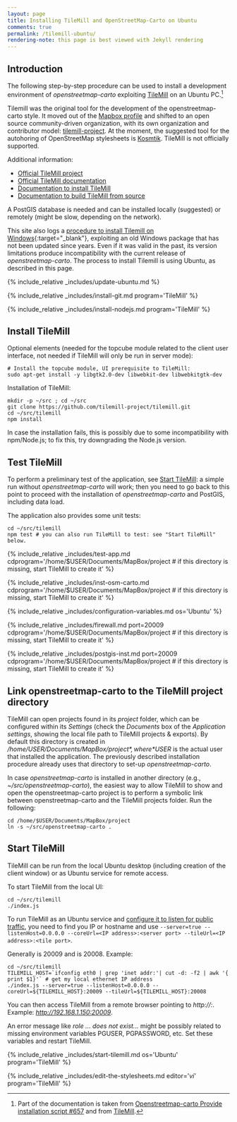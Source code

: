 ```yaml
---
layout: page
title: Installing TileMill and OpenStreetMap-Carto on Ubuntu
comments: true
permalink: /tilemill-ubuntu/
rendering-note: this page is best viewed with Jekyll rendering
---
```


## Introduction

The following step-by-step procedure can be used to install a development environment of *openstreetmap-carto* exploiting [TileMill](https://wiki.openstreetmap.org/wiki/TileMill) on an Ubuntu PC.[^1]

Tilemill was the original tool for the development of the openstreetmap-carto style. It moved out of the [Mapbox profile](https://www.mapbox.com/help/osm-and-mapbox/) and shifted to an open source community-driven organization, with its own organization and contributor model: [tilemill-project](https://github.com/tilemill-project/tilemill). At the moment, the suggested tool for the autohoring of OpenStreetMap stylesheets is [Kosmtik](https://github.com/kosmtik/kosmtik). TileMill is not officially supported.

Additional information:

* [Official TileMill project](https://github.com/tilemill-project/tilemill)
* [Official TileMill documentation](https://tilemill-project.github.io/tilemill/docs/manual/)
* [Documentation to install TileMill](https://tilemill-project.github.io/tilemill/docs/source/)
* [Documentation to build TileMill from source](https://tilemill-project.github.io/tilemill/docs/source/)

A PostGIS database is needed and can be installed locally (suggested) or remotely (might be slow, depending on the network).

This site also logs a [procedure to install Tilemill on Windows](../tilemill-osm-carto){:target="_blank"}, exploiting an old Windows package that has not been updated since years. Even if it was valid in the past, its version limitations produce incompatibility with the current release of *openstreetmap-carto*. The process to install Tilemill is using Ubuntu, as described in this page.

{% include_relative _includes/update-ubuntu.md %}

{% include_relative _includes/install-git.md program='TileMill' %}

{% include_relative _includes/install-nodejs.md program='TileMill' %}

## Install TileMill

Optional elements (needed for the topcube module related to the client user interface, not needed if TileMill will only be run in server mode):

```shell
# Install the topcube module, UI prerequisite to TileMill:
sudo apt-get install -y libgtk2.0-dev libwebkit-dev libwebkitgtk-dev
```

Installation of TileMill:

```shell
mkdir -p ~/src ; cd ~/src
git clone https://github.com/tilemill-project/tilemill.git
cd ~/src/tilemill
npm install
```

In case the installation fails, this is possibly due to some incompatibility with npm/Node.js; to fix this, try downgrading the Node.js version.

## Test TileMill

To perform a preliminary test of the application, see [Start TileMill](#start-tilemill): a simple run without *openstreetmap-carto* will work; then you need to go back to this point to proceed with the installation of *openstreetmap-carto* and PostGIS, including data load.

The application also provides some unit tests:

```
cd ~/src/tilemill
npm test # you can also run TileMill to test: see "Start TileMill" below.
```
    
{% include_relative _includes/test-app.md cdprogram='/home/$USER/Documents/MapBox/project # if this directory is missing, start TileMill to create it' %}

{% include_relative _includes/inst-osm-carto.md cdprogram='/home/$USER/Documents/MapBox/project # if this directory is missing, start TileMill to create it' %}

{% include_relative _includes/configuration-variables.md os='Ubuntu' %}

{% include_relative _includes/firewall.md port=20009 cdprogram='/home/$USER/Documents/MapBox/project # if this directory is missing, start TileMill to create it' %}

{% include_relative _includes/postgis-inst.md port=20009 cdprogram='/home/$USER/Documents/MapBox/project # if this directory is missing, start TileMill to create it' %}

## Link openstreetmap-carto to the TileMill project directory

TileMill can open projects found in its *project* folder, which can be configured within its *Settings* (check the *Documents* box of the *Application settings*, showing the local file path to TileMill projects & exports). By default this directory is created in */home/$USER/Documents/MapBox/project*, where *$USER* is the actual user that installed the application. The previously described installation procedure already uses that directory to set-up *openstreetmap-carto*.

In case *openstreetmap-carto* is installed in another directory (e.g., *~/src/openstreetmap-carto*), the easiest way to allow TileMill to show and open the openstreetmap-carto project is to perform a symbolic link between openstreetmap-carto and the TileMill projects folder. Run the following:

```shell
cd /home/$USER/Documents/MapBox/project
ln -s ~/src/openstreetmap-carto .
```

## Start TileMill

TileMill can be run from the local Ubuntu desktop (including creation of the client window) or as Ubuntu service for remote access.

To start TileMill from the local UI:

```shell
cd ~/src/tilemill
./index.js
```

To run TileMill as an Ubuntu service and [configure it to listen for public traffic](https://tilemill-project.github.io/tilemill/docs/guides/ubuntu-service/#configuring-to-listen-for-public-traffic), you need to find you IP or hostname and use `--server=true --listenHost=0.0.0.0 --coreUrl=<IP address>:<server port> --tileUrl=<IP address>:<tile port>`.

Generally *<server port>* is 20009 and *<tile port>* is 20008. Example:

```shell
cd ~/src/tilemill
TILEMILL_HOST=`ifconfig eth0 | grep 'inet addr:'| cut -d: -f2 | awk '{ print $1}'` # get my local ethernet IP address
./index.js --server=true --listenHost=0.0.0.0 --coreUrl=${TILEMILL_HOST}:20009 --tileUrl=${TILEMILL_HOST}:20008
```

You can then access TileMill from a remote browser pointing to *http://<IP address>:<server port>*. Example: *http://192.168.1.150:20009*.

An error message like *role ... does not exist...* might be possibly related to missing environment variables PGUSER, PGPASSWORD, etc. Set these variables and restart TileMill.

{% include_relative _includes/start-tilemill.md os='Ubuntu' program='TileMill' %}

{% include_relative _includes/edit-the-stylesheets.md editor='*vi*' program='TileMill' %}

[^1]: Part of the documentation is taken from [Openstreetmap-carto Provide installation script #657](https://github.com/gravitystorm/openstreetmap-carto/issues/657) and from [TileMill](https://hackpad.com/TileMill-I6rxRVszKMv).
